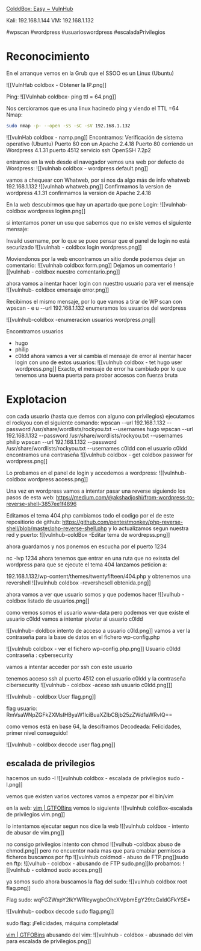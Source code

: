 [ColddBox: Easy ~ VulnHub](https://www.vulnhub.com/entry/colddbox-easy,586/)

Kali:  192.168.1.144
VM:  192.168.1.132

#wpscan
#wordpress #usuarioswordpress
#escaladaPrivilegios 
# Reconocimiento

En el arranque vemos en la Grub que el SSOO es un Linux (Ubuntu)

![[VulnHab coldbox - Obtener la IP.png]]


Ping:
![[Vulnhab coldbox- ping ttl = 64.png]]

Nos cercioramos que es una linux hacinedo ping y viendo el TTL =64
Nmap: 

```sh title:"nmap pasado "
sudo nmap -p- --open -sS -sC -sV 192.168.1.132
```

![[vulnHab coldbox - namp.png]]
Encontramos:
Verificación  de sistema operativo (Ubuntu)
Puerto 80 con un Apache 2.4.18
Puerto 80 corriendo un Wordpress 4.1.31
puerto 4512 servicio ssh OpenSSH 7.2p2



entramos en la web desde el navegador
vemos una web por defecto de Wordpress:
![[vulnhab coldbox - wordpress default.png]]

vamos a chequear con Whatweb, por si nos da algo más de info
whatweb 192.168.1.132
![[vulnhab whatweb.png]]
Confirmamos la version de wordpress 4.1.31
confirmamos la version de Apache 2.4.18


En la web descubirmos que hay un apartado que pone Login:
![[vulnhab-coldbox wordpress loginn.png]]

si intentamos poner un usu que sabemos que no existe vemos el siguiente mensaje:

Invaild username, por lo que se puee pensar que el panel de login no está securizado
![[vulnhab - coldbox login wordpress.png]]

Moviendonos por la web encontramos un sitio donde podemos dejar un comentario:
![[vulnhab coldbox form.png]]
Dejamos un comentario
![[vulnhab - coldbox nuestro comentario.png]]

ahora vamos a inentar hacer login con nuesttro usuario para ver el mensaje 
![[vulnhub- coldbox emensaje error.png]]

Recibimos el mismo mensaje, por lo que vamos a tirar de WP scan
con
wpscan - e u --url 192.168.1.132 enumeramos los usuarios del wordpress

![[vulnhub-coldbox -enumeracion usuarios wordpress.png]]

Encomtramos usuarios
- hugo
- philip
- c0ldd
ahora vamos a ver si cambia el mensaje de error al inentar hacer login con uno de estos usuarios:
![[vulnhub coldbox - tet hugo user wordpress.png]]
Exacto, el mensaje de error ha cambiado por lo que tenemos una buena puerta para probar accesos con fuerza bruta

# Explotacion
con cada usuario (hasta que demos con alguno con privilegios) ejecutamos el rockyou con el siguiente comando:
wpscan --url 192.168.1.132 --password /usr/share/wordlists/rockyou.txt --usernames hugo
wpscan --url 192.168.1.132 --password /usr/share/wordlists/rockyou.txt --usernames philip
wpscan --url 192.168.1.132 --password /usr/share/wordlists/rockyou.txt --usernames c0ldd
con el usuario c0ldd encontramos una contraseña
![[vulnhub coldbox - get coldbox passwor for wordpress.png]]



Lo probamos en el panel de login
y accedemos a wordpress:
![[vulnhub-coldbox wordpress access.png]]


Una vez en wordpress vamos a intentar pasar una reverse 
siguiendo los pasos de esta web:
https://medium.com/@akshadjoshi/from-wordpress-to-reverse-shell-3857ee1f4896

Editamos el tema 404.php
cambiamos todo el codigo por el de este repositiorio de github:
https://github.com/pentestmonkey/php-reverse-shell/blob/master/php-reverse-shell.php
y lo actualizamos segun nuestra red y puerto:
![[vulnhub-coldBox -Editar tema de wordrepss.png]]


ahora guardamos y nos ponemos en escucha por el puerto 1234


nc -lvp 1234
ahora tenemos que entrar en una ruta que no exissta del wordpress para que se ejecute el tema 404
lanzamos peticion a:


192.168.1.132/wp-content/themes/twentyfifteen/404.php
y obtenemos una revershell
![[vulnhub coldbox -revershesell obtenida.png]]

ahora vamos a ver que usuario somos y que podemos hacer
![[vulhub - coldbox listado de usuarios.png]]

como vemos somos el usuario www-data pero podemos ver que existe el usuario c0ldd
vamos a intentar pivotar al usuario c0ldd

![[vulnhub- doldbox intento de acceso a usuario c0ld.png]]
vamos a ver la contraseña para la base de datos en el fichero wp-config.php

![[vulnhub coldbox - ver el fichero wp-config.php.png]]
Usuario c0ldd contraseña : cybersecurity

vamos a intentar acceder por ssh con este usuario


tenemos acceso ssh al puerto 4512 con el usuario c0ldd y la contraseña cibersecurity
![[vulnhub - coldbox -aceso ssh usuario c0ldd.png]]]

![[vulnhub - coldbox User flag.png]]


flag usuario: RmVsaWNpZGFkZXMsIHByaW1lciBuaXZlbCBjb25zZWd1aWRvIQ==     

como vemos está en base 64, la desciframos
Decodeada:
Felicidades, primer nivel conseguido!

![[vulnhub - coldbox decode user flag.png]]

## escalada de privilegios

hacemos un sudo -l
![[vulnhub coldbox - escalada de privilegios sudo -l.png]]

vemos que existen varios vectores vamos a empezar por el bin/vim

en la web:
[vim | GTFOBins](https://gtfobins.github.io/gtfobins/vim/)
vemos lo siguiente
![[vulnhub coldBox-escalada de privilegios vim.png]]

lo intentamos ejecutar segun nos dice la web
![[vulnhub coldbox - intento de abusar de vim.png]]

no consigo privilegios
intento con chmod
![[vulhub -coldbox abuso de chmod.png]]
pero no encuentor nada mas que para cmabiar permisos a ficheros
buscamos por ftp
![[vulnhub coldmod - abuso de FTP.png]]sudo en ftp:
![[vulhub - coldbox - abusando de FTP sudo.png]]lo probamos:
![[vulnhub - coldmod sudo acces.png]]


ya somos sudo 
ahora buscamos la flag del sudo:
![[vulnhub coldbox root flag.png]]


Flag sudo:
wqFGZWxpY2lkYWRlcywgbcOhcXVpbmEgY29tcGxldGFkYSE=


![[vulnhub- codbox decode sudo flag.png]]

sudo flag: ¡Felicidades, máquina completada! 




[vim | GTFOBins](https://gtfobins.github.io/gtfobins/vim/)
abusando del vim:
![[vulnhub - coldbox - abusnado del vim para escalada de privilegios.png]]